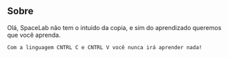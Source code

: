 ## Sobre
 Olá, SpaceLab não tem o intuido da copia, e sim do aprendizado queremos que você aprenda.

```
Com a linguagem CNTRL C e CNTRL V você nunca irá aprender nada!
```
